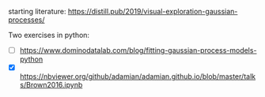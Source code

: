 starting literature: https://distill.pub/2019/visual-exploration-gaussian-processes/

Two exercises in python: 

* [ ] https://www.dominodatalab.com/blog/fitting-gaussian-process-models-python
* [X] https://nbviewer.org/github/adamian/adamian.github.io/blob/master/talks/Brown2016.ipynb
